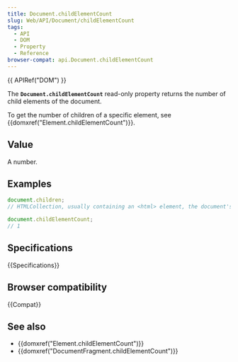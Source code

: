 ```yaml
---
title: Document.childElementCount
slug: Web/API/Document/childElementCount
tags:
  - API
  - DOM
  - Property
  - Reference
browser-compat: api.Document.childElementCount
---
```

{{ APIRef("DOM") }}

The **`Document.childElementCount`** read-only property
returns the number of child elements of the document.

To get the number of children of a specific element, see {{domxref("Element.childElementCount")}}.

## Value

A number.

## Examples

```js
document.children;
// HTMLCollection, usually containing an <html> element, the document's only child

document.childElementCount;
// 1
```

## Specifications

{{Specifications}}

## Browser compatibility

{{Compat}}

## See also

- {{domxref("Element.childElementCount")}}
- {{domxref("DocumentFragment.childElementCount")}}
